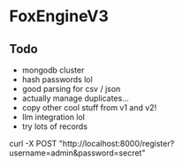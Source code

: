 # FoxEngineV3

## Todo

- mongodb cluster
- hash passwords lol
- good parsing for csv / json
- actually manage duplicates...
- copy other cool stuff from v1 and v2!
- llm integration lol
- try lots of records

curl -X POST "http://localhost:8000/register?username=admin&password=secret"
